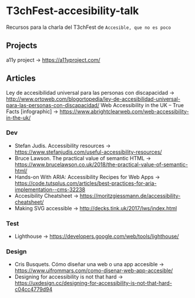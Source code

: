 # T3chFest-accesibility-talk
Recursos para la charla del T3chFest de `Accesible, que no es poco`

## Projects
a11y project -> https://a11yproject.com/

## Articles

Ley de accesibilidad universal para las personas con discapacidad -> http://www.ortoweb.com/blogortopedia/ley-de-accesibilidad-universal-para-las-personas-con-discapacidad/
Web Accessibility in the UK – True Facts [infographic] -> https://www.abrightclearweb.com/web-accessibility-in-the-uk/

### Dev
- Stefan Judis. Accessibility resources -> https://www.stefanjudis.com/useful-accessibility-resources/
- Bruce Lawson. The practical value of semantic HTML -> https://www.brucelawson.co.uk/2018/the-practical-value-of-semantic-html/
- Hands-on With ARIA: Accessibility Recipes for Web Apps -> https://code.tutsplus.com/articles/best-practices-for-aria-implementation--cms-32238
- Accesibility Cheatsheet -> https://moritzgiessmann.de/accessibility-cheatsheet/
- Making SVG accessible -> http://decks.tink.uk/2017/lws/index.html

### Test
- Lighthouse -> https://developers.google.com/web/tools/lighthouse/

### Design
- Cris Busquets. Cómo diseñar una web o una app accesible -> https://www.uifrommars.com/como-disenar-web-app-accesible/
- Designing for accessibility is not that hard -> https://uxdesign.cc/designing-for-accessibility-is-not-that-hard-c04cc4779d94
